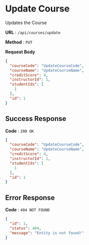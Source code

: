 # Update Course

Updates the Course

**URL** : `/api/courses/update`

**Method** : `PUT`

**Request Body**
```json
{
  "courseCode": "UpdateCourseCode",
  "courseName": "UpdateCourseName",
  "creditScore": 4,
  "instructorId": 1,
  "studentIds": [
    1
  ],
  "id": 1
}
```

## Success Response

**Code** : `200 OK`

```json
{
  "courseCode": "UpdateCourseCode",
  "courseName": "UpdateCourseName",
  "creditScore": 4,
  "instructorId": 1,
  "studentIds": [
    1
  ],
  "id": 1
}
```

## Error Response

**Code** : `404 NOT FOUND`

```json
{
  "id": 1,
  "status": 404,
  "message": "Entity is not found!"
}
```


